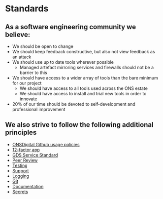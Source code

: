 # Standards

## As a software engineering community we believe:

* We should be open to change
* We should keep feedback constructive, but also not view feedback as an attack
* We should use up to date tools wherever possible
  * Managed artefact mirroring services and firewalls should not be a barrier to this
* We should have access to a wider array of tools than the bare minimum for our project
  * We should have access to all tools used across the ONS estate
  * We should have access to install and trial new tools in order to innovate
* 20% of our time should be devoted to self-development and professional improvement

## We also strive to follow the following additional principles

* [ONSDigital Github usage policies](github.md)
* [12-factor app](https://12factor.net/)
* [GDS Service Standard](https://www.gov.uk/service-manual/service-standard)
* [Peer Review](peer_review.md)
* [Testing](testing.md)
* [Support](support.md)
* [Logging](logging.md)
* [Git](git.md)
* [Documentation](documentation.md)
* [Secrets](secrets.md)